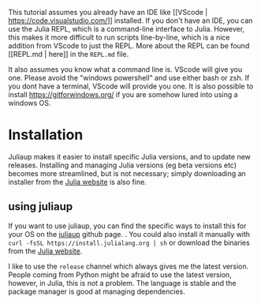 This tutorial assumes you already have an IDE like [[VScode | https://code.visualstudio.com/]] installed. If you don't have an IDE, you can use the Julia REPL, which is a command-line interface to Julia. However, this makes it more difficult to run scripts line-by-line, which is a nice addition from VScode to just the REPL. More about the REPL can be found [[REPL.md | here]] in the `REPL.md` file.

It also assumes you know what a command line is. VScode will give you one. Please avoid the "windows powershell" and use either bash or zsh. If you dont have a terminal, VScode will provide you one. It is also possible to install https://gitforwindows.org/ if you are somehow lured into using a windows OS.

# Installation
Juliaup makes it easier to install specific Julia versions, and to update new releases. Installing and managing Julia versions (eg beta versions etc) becomes more streamlined, but is not necessary; simply downloading an installer from the [Julia website](https://julialang.org/downloads/) is also fine.

## using juliaup
If you want to use juliaup, you can find the specific ways to install this for your OS on the [juliaup](https://github.com/JuliaLang/juliaup) github page. . You could also install it manually with `curl -fsSL https://install.julialang.org | sh` or download the binaries from the [Julia website](https://julialang.org/downloads/).

I like to use the `release` channel which always gives me the latest version. People coming from Python might be afraid to use the latest version, however, in Julia, this is not a problem. The language is stable and the package manager is good at managing dependencies.